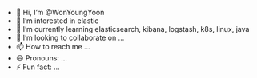 - 👋 Hi, I’m @WonYoungYoon
- 👀 I’m interested in elastic
- 🌱 I’m currently learning elasticsearch, kibana, logstash, k8s, linux, java
- 💞️ I’m looking to collaborate on ...
- 📫 How to reach me ...
- 😄 Pronouns: ...
- ⚡ Fun fact: ...

<!---
WonYoungYoon/WonYoungYoon is a ✨ special ✨ repository because its `README.md` (this file) appears on your GitHub profile.
You can click the Preview link to take a look at your changes.
--->
